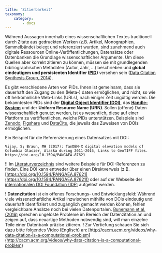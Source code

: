 ```yaml
---
title: 'Zitierbarkeit'
taxonomy:
    category:
        - docs
---
```


<style>
  .language-text{
    white-space: pre-wrap;
  }
</style>


Während Aussagen innerhalb eines wissenschaftlichen Textes traditionell durch Zitate aus gedruckten Werken (z.B. Artikel, Monographien, Sammelbände) belegt und referenziert wurden, sind zunehmend auch digitale Ressourcen Online-Veröffentlichungen, Datensätze oder Datenbanken die Grundlage wissenschaftlicher Argumente. Um diese Quellen aber korrekt zitieren zu können, müssen sie mit grundlegenden bibiliographischen Metadaten (Autor, Jahr, ...) beschrieben und **global eindeutigem und persistenten Identifier ([PID](https://de.wikipedia.org/wiki/Persistent_Identifier))** versehen sein ([Data Citation Synthesis Group, 2014](../../literatur#DCSG2014)).

Es gibt verschiedene Arten von PIDs. Ihnen ist gemeinsam, dass sie dauerhaft den Zugang zu den (Meta-) daten ermöglichen, und nicht, so wie oft herkömmliche Web-Links (URLs), nach einiger Zeit ungültig werden. Die bekanntesten PIDs sind der [**Digital Object Identifier (DOI)**](http://www.doi.org/), das [**Handle-System**](http://www.handle.net/) und der **Uniform Resource Name (URN)**. Sollen (offene) Daten wissenschaftlich genutzt werden, ist es wesentlich, diese auf einer Plattform zu veröffentlichen, welche PIDs unterstützen. Beispiele sind [Zenodo](https://zenodo.org/), [Figshare](https://figshare.com/) und [DataCite](https://www.datacite.org), die jeweils das Zuweisen von DOIs ermöglichen.

Ein Beispiel für die Referenzierung eines Datensatzes mit DOI:
``` text
Vijay, S; Braun, MH (2017): TanDEM-X digital elevation models of Columbia Glacier, Alaska during 2011-2016, Links to GeoTIFF files. https://doi.org/10.1594/PANGAEA.87621
```
!! Im [Literaturverzeichnis](../../literatur) sind weitere Beispiele für DOI-Referenzen zu finden. Eine DOI kann entweder über einen Direktverweis (z.B. [https://doi.org/10.1594/PANGAEA.87621](https://doi.org/10.1594/PANGAEA.87621)) oder auf der Webseite der [internationalen DOI Foundation (IDF)](https://www.doi.org/) aufgelöst werden.

! **Datenzitation** ist ein offenes Forschungs- und Entwicklungsfeld: Während viele wissenschaftliche Artikel inzwischen mithilfe von DOIs eindeutig und dauerhaft identifiziert und zugänglich gemacht werden können, fehlen vergleichbare Ansätze noch bei vielen Datenportalen. [Bunemann et al. (2016)](../../literatur#Buneman2016) sprechen ungelöste Probleme im Bereich der Datenzitation an und zeigen auf, dass neuartige Methoden notwendig sind, will man einzelne Teile einer Datenbank präzise zitieren.
! Zur Vertiefung schauen Sie sich dazu bitte folgendes Video (Englisch) an: [http://cacm.acm.org/videos/why-data-citation-is-a-computational-problem](http://cacm.acm.org/videos/why-data-citation-is-a-computational-problem)




<!--


Artikels traditionell durch Belege (d.h. direkte / indirekte) Zitate aus der wissenschtlichen Literatur

Das wissenschaftliche Arbeiten mit Daten

- OpenAIRE
- FAIR Prinzipien
- Reproduzierbarkeit
- Wiederverwendbarkeit
- Transparenz
- Allein reicht nicht aus
- Research Compendia
- Daten Zitieren
-->
